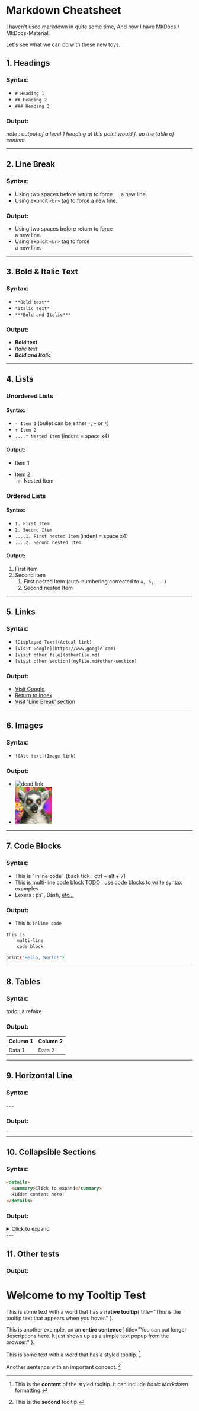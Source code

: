 # Markdown Cheatsheet
I haven't used markdown in quite some time,
And now I have MkDocs / MkDocs-Material.

Let's see what we can do with these new toys.

## 1. Headings

### Syntax:
* ```# Heading 1```    
* ```## Heading 2```  
* ```### Heading 3```

### Output:
*note : output of a level 1 heading at this point would f. up the table of content*
 

---

## 2. Line Break

### Syntax:
* Using two spaces before return to force ```  ``` a new line.  
* Using explicit ```<br>``` tag to force a new line.  

### Output:
* Using two spaces before return to force  
  a new line.  
* Using explicit ```<br>``` tag to force <br> a new line.  

---

## 3. Bold & Italic Text

### Syntax:
* ```**Bold text**```  
* ```*Italic text*```  
* ```***Bold and Italic***```
### Output:
* **Bold text**  
* *Italic text*  
* ***Bold and Italic***  

---

## 4. Lists 

### Unordered Lists
#### Syntax:

- ```- Item 1``` (bullet can be either ```-```, ```+``` or ```*```)
- ```+ Item 2```
- ```....* Nested Item``` (indent = space x4)

#### Output:
- Item 1
+ Item 2
    * Nested Item

### Ordered Lists
#### Syntax:
- ```1. First Item```
- ```2. Second Item```
- ```....1. First nested Item``` (indent = space x4) 
- ```....2. Second nested Item```

#### Output:
1. First item
2. Second item
    1. First nested Item (auto-numbering corrected to ```a, b, ...```)
    2. Second nested Item

---

## 5. Links

### Syntax:
- ```[Displayed Text](Actual link)```
- ```[Visit Google](https://www.google.com)```
- ```[Visit other file](otherFile.md)```
- ```[Visit other section](myFile.md#other-section)```

### Output:
- [Visit Google](https://www.google.com)
- [Return to Index](index.md)
- [Visit 'Line Break' section](cheat_sheet.md#2-line-break)

---

## 6. Images 

### Syntax:
- ```![Alt text](Image link)```

### Output:
- ![dead link]()
- ![random local lemur](assets/lemur.jpg)

---

## 7. Code Blocks

### Syntax:
- This is ``` ` ```inline code``` ` ``` (back tick : ctrl + alt + 7)
- This is multi-line code block
TODO : use code blocks to write syntax examples
- Lexers : ps1, Bash, [etc...](https://pygments.org/docs/lexers/#pygments.lexers.markup.MarkdownLexer) 
### Output:
- This is `inline code` 
```
This is  
    multi-line  
    code block
```
``` bash title="My Title Here"
print("Hello, World!")
```

---

## 8. Tables

### Syntax:
todo : à refaire
### Output:
| Column 1 | Column 2 |
|-|-|
| Data 1 | Data 2 |

---

## 9. Horizontal Line  

### Syntax:
```---```
### Output:
---

---


## 10. Collapsible Sections 

### Syntax:
``` md title="Markdown"
<details>
  <summary>Click to expand</summary>
  Hidden content here!
</details>
```

### Output:
<details>
  <summary>Click to expand</summary>
  Hidden content here!
</details>
---

## 11. Other tests

### Output:

# Welcome to my Tooltip Test

This is some text with a word that has a **native tooltip**{ title="This is the tooltip text that appears when you hover." }.

This is another example, on an **entire sentence**{ title="You can put longer descriptions here. It just shows up as a simple text popup from the browser." }.

This is some text with a word that has a styled tooltip. [^1]

Another sentence with an important concept. [^2]

[^1]: This is the **content** of the styled tooltip. It can include _basic Markdown_ formatting.
[^2]: This is the **second** tooltip.